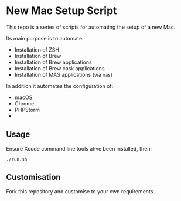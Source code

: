 # New Mac Setup Script

This repo is a series of scripts for automating the setup of a new Mac.

Its main purpose is to automate:

- Installation of ZSH
- Installation of Brew
- Installation of Brew applications
- Installation of Brew cask applications
- Installation of MAS applications (via `mas`)

In addition it automates the configuration of:

- macOS
- Chrome
- PHPStorm
- 

## Usage

Ensure Xcode command line tools ahve been installed, then:

`./run.sh`


## Customisation

Fork this repository and customise to your own requirements.